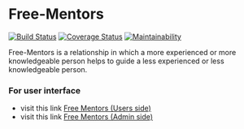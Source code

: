 # Free-Mentors

[![Build Status](https://travis-ci.com/johnkeychishugi/Free-Mentors.svg?branch=develop)](https://travis-ci.com/johnkeychishugi/Free-Mentors)
[![Coverage Status](https://coveralls.io/repos/github/johnkeychishugi/Free-Mentors/badge.svg?branch=develop)](https://coveralls.io/github/johnkeychishugi/Free-Mentors?branch=develop)
[![Maintainability](https://api.codeclimate.com/v1/badges/777fc7958611cff542ab/maintainability)](https://codeclimate.com/github/johnkeychishugi/Free-Mentors/maintainability)

Free-Mentors is a relationship in which a more experienced or more knowledgeable person helps to guide a less experienced or less knowledgeable person.

 ### For user interface
- visit this link [Free Mentors (Users side)](https://johnkeychishugi.github.io/Free-Mentors/UI)
- visit this link [Free Mentors (Admin side)](https://johnkeychishugi.github.io/Free-Mentors/UI/admin)
